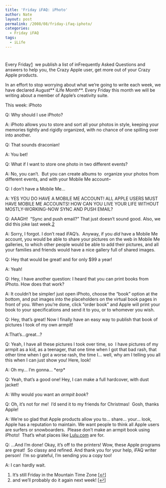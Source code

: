```yaml
---
title: 'Friday iFAQ: iPhoto'
author: Nate
layout: post
permalink: /2008/08/friday-ifaq-iphoto/
categories:
  - Friday iFAQ
tags:
  - iLife
---
```

# 

Every Friday[1][1]  we publish a list of inFrequently Asked Questions and  
answers to help you, the Crazy Apple user, get more out of your Crazy  
Apple products.

 [1]: #footnote_0_73 "It’s still Friday in the Mountain Time Zone"

In an effort to stop worrying about what we’re going to write each week, we have declared August** iLife Month**. Every Friday this month we will be writing about a member of Apple’s creativity suite.

This week: iPhoto

Q: Why should I use iPhoto?

A: iPhoto allows you to store and sort all your photos in style, keeping your memories tightly and rigidly organized, with no chance of one spilling over into another.

Q: That sounds draconian!

A: You bet!

Q: What if I want to store one photo in two different events?

A: No, you can’t.  But you can create albums to  organize your photos from different events, and with your Mobile Me account–

Q: I don’t have a Mobile Me…

A: YES YOU DO HAVE A MOBILE ME ACCOUNT! ALL APPLE USERS MUST HAVE MOBILE ME ACCOUNTS! HOW CAN YOU LIVE YOUR LIFE WITHOUT MOSTLY-WORKING-NOW SYNC AND PUSH EMAIL?

Q: AAAGH!  “Sync and push email?” That just doesn’t sound good. Also, we did this joke last week.[2][2]

 [2]: #footnote_1_73 "and we’ll probably do it again next week!"

A: Sorry, I forgot. I don’t read iFAQ’s.  Anyway, if you *did* have a Mobile Me account, you would be able to share your pictures on the web in Mobile Me galleries, to which other people would be able to add their pictures, and all your families and friends would have a nice gallery full of shared images.

Q: Hey that would be great! and for only $99 a year!

A: Yeah!

Q: Hey, I have another question: I heard that you can print books from iPhoto. How does that work?

A: It couldn’t be simpler! just open iPhoto, choose the “book” option at the bottom, and put images into the placeholders on the virtual book pages in front of you. When you’re done, click “order book” and Apple will print your book to your specifications and send it to you, or to whomever you wish.

Q: Hey, that’s great! Now I finally have an easy way to publish that book of pictures I took of my own armpit!

A:That’s…great…?

Q: Yeah, I have all these pictures I took over time, so  I have pictures of my armpit as a kid, as a teenager, that one time when I got that bad rash, that other time when I got a worse rash, the time I… well, why am I telling you all this when I can just show you! Here, look!

A: Oh my… I’m gonna… \*erp\*

Q: Yeah, that’s a good one! Hey, I can make a full hardcover, with dust jacket!

A: Why would you want an *armpit book*?

Q: Oh, it’s not for me!  I’d send it to my friends for Christmas!  Gosh, thanks Apple!

A: We’re so glad that Apple products allow you to… share… your… look, Apple has a reputation to maintain. We want people to think all Apple users are surfers or snowboarders.  Please don’t make an armpit book using iPhoto!  That’s what places like [Lulu.com][3] are for.

 [3]: http://www.lulu.com/

Q: …And I’m done! Okay, it’s off to the printers! Wow, these Apple programs are great!  So classy and refined. And thank you for your help, iFAQ writer person!  I’m so grateful, I’m sending you a copy too!

A: I can hardly wait.

1.  It’s still Friday in the Mountain Time Zone [[↩][4]]
2.  and we’ll probably do it again next week! [[↩][5]]

 [4]: #identifier_0_73
 [5]: #identifier_1_73